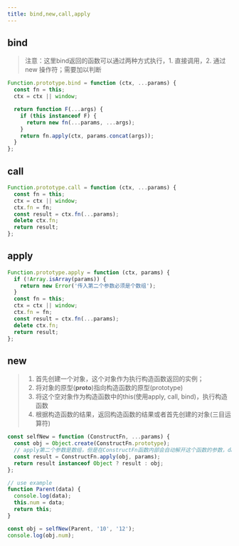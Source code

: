 ```yaml
---
title: bind,new,call,apply
---
```


## bind
> 注意：这里bind返回的函数可以通过两种方式执行，1. 直接调用，2. 通过new 操作符；需要加以判断
```javascript
Function.prototype.bind = function (ctx, ...params) {
  const fn = this;
  ctx = ctx || window;

  return function F(...args) {
    if (this instanceof F) {
      return new fn(...params, ...args);
    } 
    return fn.apply(ctx, params.concat(args));
  }
};
```

## call

```javascript
Function.prototype.call = function (ctx, ...params) {
  const fn = this;
  ctx = ctx || window;
  ctx.fn = fn;
  const result = ctx.fn(...params);
  delete ctx.fn;
  return result;
};
```

## apply

```javascript
Function.prototype.apply = function (ctx, params) {
  if (!Array.isArray(params)) {
    return new Error('传入第二个参数必须是个数组');
  }
  const fn = this;
  ctx = ctx || window;
  ctx.fn = fn;
  const result = ctx.fn(...params);
  delete ctx.fn;
  return result;
};
```

## new
> 1. 首先创建一个对象，这个对象作为执行构造函数返回的实例；
> 2. 将对象的原型(__proto__)指向构造函数的原型(prototype)
> 3. 将这个空对象作为构造函数中的this(使用apply, call, bind)，执行构造函数
> 4. 根据构造函数的结果，返回构造函数的结果或者首先创建的对象(三目运算符)

```javascript
const selfNew = function (ConstructFn, ...params) {
  const obj = Object.create(ConstructFn.prototype);
  // apply第二个参数是数组，但是在ConstructFn函数内部会自动解开这个函数的参数，data会自动变为第一项
  const result = ConstructFn.apply(obj, params);
  return result instanceof Object ? result : obj;
};

// use example
function Parent(data) {
  console.log(data);
  this.num = data;
  return this;
}

const obj = selfNew(Parent, '10', '12');
console.log(obj.num);
```
